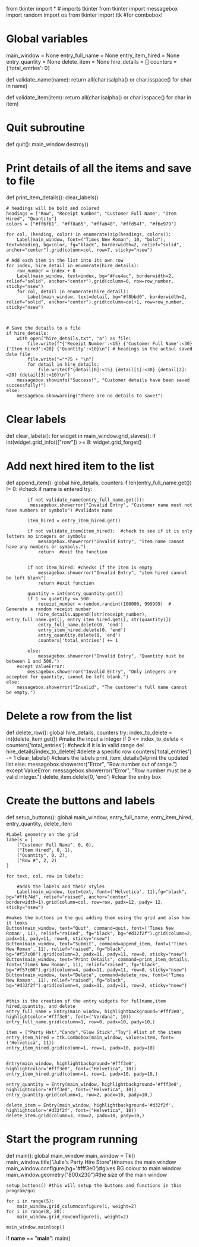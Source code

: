 from tkinter import * # imports tkinter
from tkinter import messagebox
import random
import os 
from tkinter import ttk #for combobox!

# Global variables
main_window = None
entry_full_name = None
entry_item_hired = None
entry_quantity = None
delete_item = None
hire_details = []
counters = {'total_entries': 0}

def validate_name(name):
    return all(char.isalpha() or char.isspace() for char in name)


def validate_item(item):
    return all(char.isalpha() or char.isspace() for char in item)

# Quit subroutine
def quit():
    main_window.destroy()

# Print details of all the items and save to file
def print_item_details():
    clear_labels()
    
    # headings will be bold and colored
    headings = ["Row", "Receipt Number", "Customer Full Name", "Item Hired", "Quantity"]
    colors = ["#ff6f61", "#ff8a65", "#ffab40", "#ffd54f", "#f6e979"]
    
    for col, (heading, color) in enumerate(zip(headings, colors)): 
        Label(main_window, font=("Times New Roman", 10, "bold"), text=heading, bg=color, fg="black", borderwidth=2, relief="solid", anchor="center").grid(column=col, row=7, sticky="nsew")
    
    # Add each item in the list into its own row
    for index, hire_detail in enumerate(hire_details):
        row_number = index + 8  
        Label(main_window, text=index, bg="#fce4ec", borderwidth=2, relief="solid", anchor="center").grid(column=0, row=row_number, sticky="nsew")
        for col, detail in enumerate(hire_detail):
            Label(main_window, text=detail, bg="#f8bbd0", borderwidth=2, relief="solid", anchor="center").grid(column=col+1, row=row_number, sticky="nsew")
    


    # Save the details to a file
    if hire_details:
        with open("hire_details.txt", "a") as file:
            file.write(f"{'Receipt Number':<15} {'Customer Full Name':<30} {'Item Hired':<20} {'Quantity':<10}\n") # headings in the actaul saved data file
            file.write("="*75 + "\n")
            for detail in hire_details:
                file.write(f"{detail[0]:<15} {detail[1]:<30} {detail[2]:<20} {detail[3]:<10}\n")
        messagebox.showinfo("Success!", "Customer details have been saved successfully!")
    else:
        messagebox.showwarning("There are no details to save!")

# Clear labels 
def clear_labels():
    for widget in main_window.grid_slaves():
        if int(widget.grid_info()["row"]) >= 8:
            widget.grid_forget()

# Add next hired item to the list
def append_item():
    global hire_details, counters
    if len(entry_full_name.get()) != 0: #check if name is entered
        try:

            
            

            if not validate_name(entry_full_name.get()):
             messagebox.showerror("Invalid Entry", "Customer name must not have numbers or symbols") #validate name

            item_hired = entry_item_hired.get()

            if not validate_item(item_hired):  #check to see if it is only letters no integers or symbols
                messagebox.showerror("Invalid Entry", "Item name cannot have any numbers or symbols.")
                return  #exit the function 


            if not item_hired: #checks if the item is empty
                messagebox.showerror("Invalid Entry", "item hired cannot be left blank")
                return #exit function

            quantity = int(entry_quantity.get())
            if 1 <= quantity <= 500:
                receipt_number = random.randint(100000, 999999)  # Generate a random receipt number
                hire_details.append([str(receipt_number), entry_full_name.get(), entry_item_hired.get(), str(quantity)])
                entry_full_name.delete(0, 'end')
                entry_item_hired.delete(0, 'end')
                entry_quantity.delete(0, 'end') 
                counters['total_entries'] += 1

            else:
                messagebox.showerror("Invalid Entry", "Quantity must be between 1 and 500.")
        except ValueError:
            messagebox.showerror("Invalid Entry", "Only integers are accepted for quantity, cannot be left blank.")
    else:
        messagebox.showerror("Invalid", "The customer's full name cannot be empty.")

# Delete a row from the list
def delete_row():
    global hire_details, counters
    try:
        index_to_delete = int(delete_item.get()) #make the input a integer
        if 0 <= index_to_delete < counters['total_entries']: #check if it is in valid range
            del hire_details[index_to_delete] #delete a specific row
            counters['total_entries'] -= 1
            clear_labels() #clears the labels
            print_item_details()#print the updated list
        else:
            messagebox.showerror("Error", "Row number out of range.")
    except ValueError:
        messagebox.showerror("Error", "Row number must be a valid integer.")
    delete_item.delete(0, 'end') #clear the entry box 

# Create the buttons and labels
def setup_buttons():
    global main_window, entry_full_name, entry_item_hired, entry_quantity, delete_item

    #Label geometry on the grid
    labels = [
        ("Customer Full Name", 0, 0),
        ("Item Hired", 0, 1),
        ("Quantity", 0, 2),
        ("Row #", 2, 2)
    ]
    
    for text, col, row in labels:

        #adds the labels and their styles
        Label(main_window, text=text, font=('Helvetica', 11),fg="black", bg="#ffb74d", relief="raised", anchor="center", borderwidth=1).grid(column=col, row=row, padx=12, pady= 12, sticky="nsew")

    #makes the buttons in the gui adding them using the grid and also how it looks
    Button(main_window, text="Quit", command=quit, font=('Times New Roman', 11), relief="raised", fg="black", bg="#d32f2f").grid(column=2, padx=11, pady=11, row=0, sticky="nsew") 
    Button(main_window, text="Submit", command=append_item, font=('Times New Roman', 11), relief="raised", fg="black", bg="#f57c00").grid(column=3, padx=11, pady=11, row=0, sticky="nsew")
    Button(main_window, text="Print Details", command=print_item_details, font=('Times New Roman', 11), relief="raised", fg="black", bg="#f57c00").grid(column=4, padx=11, pady=11, row=0, sticky="nsew")
    Button(main_window, text="Delete", command=delete_row, font=('Times New Roman', 11), relief="raised", fg="black", bg="#d32f2f").grid(column=4, padx=11, pady=11, row=2, sticky="nsew")

    
    #this is the creation of the entry widgets for fullname,item hired,quantity, and delete
    entry_full_name = Entry(main_window, highlightbackground='#fff3e0', highlightcolor='#fff3e0', font=("Verdana", 10))
    entry_full_name.grid(column=1, row=0, padx=10, pady=10,)
 
    item = ["Party Hat","Candy","Glow Stick","Toy"] #list of the items
    entry_item_hired = ttk.Combobox(main_window, values=item, font=('Helvetica', 11))
    entry_item_hired.grid(column=1, row=1, padx=10, pady=10)


    Entry(main_window, highlightbackground='#fff3e0', highlightcolor='#fff3e0', font=("Helvetica", 10))
    entry_item_hired.grid(column=1, row=1, padx=10, pady=10,)
    
    entry_quantity = Entry(main_window, highlightbackground='#fff3e0', highlightcolor='#fff3e0', font=("Helvetica", 10))
    entry_quantity.grid(column=1, row=2, padx=10, pady=10,)
   
    delete_item = Entry(main_window, highlightbackground='#d32f2f', highlightcolor='#d32f2f', font=("Helvetica", 10))
    delete_item.grid(column=3, row=2, padx=10, pady=10,)

# Start the program running
def main():
    global main_window
    main_window = Tk()
    main_window.title("Julie's Party Hire Store")#names the main window
    main_window.configure(bg='#fff3e0')#gives BG colour to main window
    main_window.geometry("800x230")#the size of the main window
    
    setup_buttons() #this will setup the buttons and functions in this program/gui

    for i in range(5):
        main_window.grid_columnconfigure(i, weight=2)
    for i in range(8, 20):
        main_window.grid_rowconfigure(i, weight=2)

    main_window.mainloop()

if __name__ == "__main__":
    main()
